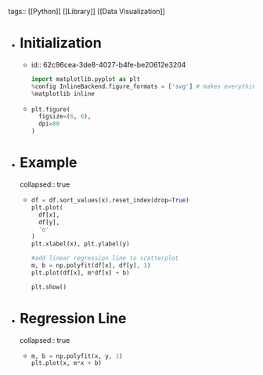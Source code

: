 tags:: [[Python]] [[Library]] [[Data Visualization]]

- # Initialization
	- id:: 62c96cea-3de8-4027-b4fe-be20612e3204
	  ```python
	  import matplotlib.pyplot as plt
	  %config InlineBackend.figure_formats = ['svg'] # makes everything svg by default
	  %matplotlib inline
	  ```
	- ```python
	  plt.figure(
	    figsize=(6, 6),
	    dpi=80
	  )
	  ```
- # Example
  collapsed:: true
	- ```python
	  df = df.sort_values(x).reset_index(drop=True)
	  plt.plot(
	    df[x],
	    df[y],
	    'o'
	  )
	  plt.xlabel(x), plt.ylabel(y)
	  
	  #add linear regression line to scatterplot
	  m, b = np.polyfit(df[x], df[y], 1)
	  plt.plot(df[x], m*df[x] + b)
	  
	  plt.show()
	  ```
- # Regression Line
  collapsed:: true
	- ```python
	  m, b = np.polyfit(x, y, 1)
	  plt.plot(x, m*x + b)
	  ```
